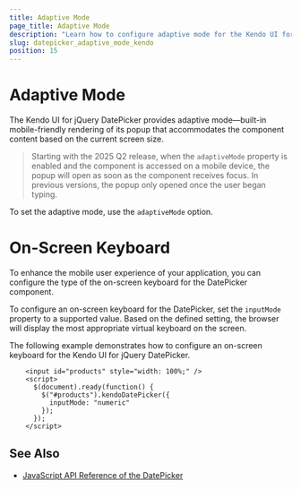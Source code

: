 ```yaml
---
title: Adaptive Mode
page_title: Adaptive Mode
description: "Learn how to configure adaptive mode for the Kendo UI for jQuery DatePicker component."
slug: datepicker_adaptive_mode_kendo
position: 15
---
```


# Adaptive Mode

The Kendo UI for jQuery DatePicker provides adaptive mode&mdash;built-in mobile-friendly rendering of its popup that accommodates the component content based on the current screen size.

> Starting with the 2025 Q2 release, when the `adaptiveMode` property is enabled and the component is accessed on a mobile device, the popup will open as soon as the component receives focus. In previous versions, the popup only opened once the user began typing.

To set the adaptive mode, use the `adaptiveMode` option.

<demo metaUrl="datepicker/adaptive-mode/" height="600"></demo>

# On-Screen Keyboard

To enhance the mobile user experience of your application, you can configure the type of the on-screen keyboard for the DatePicker component.

To configure an on-screen keyboard for the DatePicker, set the `inputMode` property to a supported value. Based on the defined setting, the browser will display the most appropriate virtual keyboard on the screen.

The following example demonstrates how to configure an on-screen keyboard for the Kendo UI for jQuery DatePicker.

```dojo
    <input id="products" style="width: 100%;" />                
    <script>
      $(document).ready(function() {
        $("#products").kendoDatePicker({
          inputMode: "numeric"    
        });
      });
    </script>
```

## See Also

* [JavaScript API Reference of the DatePicker](/api/javascript/ui/datepicker)

